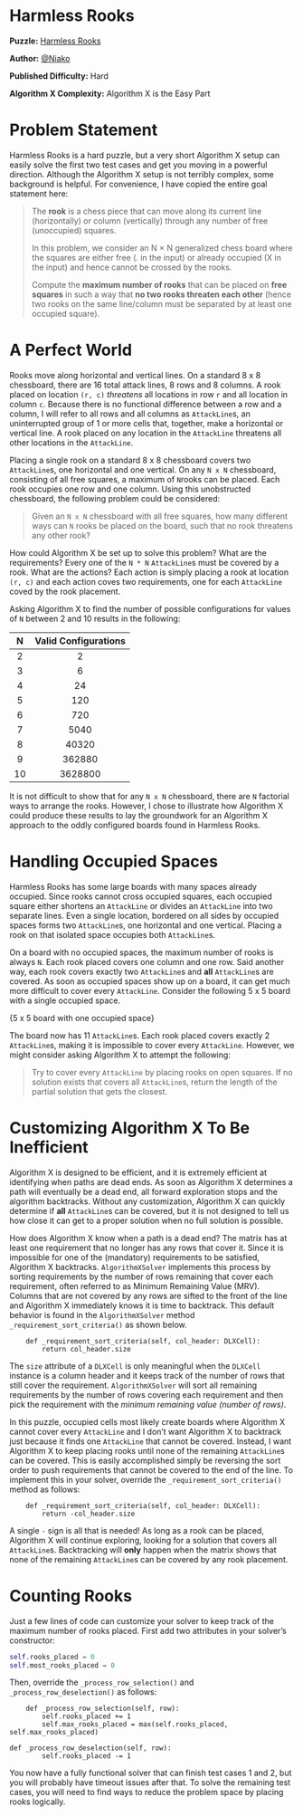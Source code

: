# Harmless Rooks

__Puzzle:__ [Harmless Rooks](https://www.codingame.com/training/hard/harmless-rooks)

__Author:__ [@Niako](https://www.codingame.com/profile/eb89cbdf69d07106c84edf1d191caaf33289651)

__Published Difficulty:__ Hard

__Algorithm X Complexity:__ Algorithm X is the Easy Part

# Problem Statement

Harmless Rooks is a hard puzzle, but a very short Algorithm X setup can easily solve the first two test cases and get you moving in a powerful direction. Although the Algorithm X setup is not terribly complex, some background is helpful. For convenience, I have copied the entire goal statement here:

> The __rook__ is a chess piece that can move along its current line (horizontally) or column (vertically) through any number of free (unoccupied) squares.
>
>In this problem, we consider an N × N generalized chess board where the squares are either free (. in the input) or already occupied (X in the input) and hence cannot be crossed by the rooks.
>
>Compute the __maximum number of rooks__ that can be placed on __free squares__ in such a way that __no two rooks threaten each other__ (hence two rooks on the same line/column must be separated by at least one occupied square).

# A Perfect World

Rooks move along horizontal and vertical lines. On a standard 8 x 8 chessboard, there are 16 total attack lines, 8 rows and 8 columns. A rook placed on location `(r, c)` _threatens_ all locations in row  `r` and all location in column `c`. Because there is no functional difference between a row and a column, I will refer to all rows and all columns as `AttackLine`s, an uninterrupted group of 1 or more cells that, together, make a horizontal or vertical line. A rook placed on any location in the `AttackLine` threatens all other locations in the `AttackLine`.

Placing a single rook on a standard 8 x 8 chessboard covers two `AttackLine`s, one horizontal and one vertical. On any `N x N` chessboard, consisting of all free squares, a maximum of `N`rooks can be placed. Each rook occupies one row and one column. Using this unobstructed chessboard, the following problem could be considered:

>Given an `N x N` chessboard with all free squares, how many different ways can `N` rooks be placed on the board, such that no rook threatens any other rook?

How could Algorithm X be set up to solve this problem? What are the requirements? Every one of the `N * N` `AttackLine`s must be covered by a rook. What are the actions? Each action is simply placing a rook at location `(r, c)` and each action coves two requirements, one for each `AttackLine` coved by the rook placement.

Asking Algorithm X to find the number of possible configurations for values of `N` between 2 and 10 results in the following:

| N | Valid Configurations |
|:-----:|:---------:|
|2|2|
|3|6|
|4|24|
|5|120|
|6|720|
|7|5040|
|8|40320|
|9|362880|
|10|3628800|

It is not difficult to show that for any `N x N` chessboard, there are `N` factorial ways to arrange the rooks. However, I chose to illustrate how Algorithm X could produce these results to lay the groundwork for an Algorithm X approach to the oddly configured boards found in Harmless Rooks.

# Handling Occupied Spaces

Harmless Rooks has some large boards with many spaces already occupied. Since rooks cannot cross occupied squares, each occupied square either shortens an `AttackLine` or divides an `AttackLine` into two separate lines. Even a single location, bordered on all sides by occupied spaces forms two `AttackLine`s, one horizontal and one vertical. Placing a rook on that isolated space occupies both `AttackLine`s.

On a board with no occupied spaces, the maximum number of rooks is always `N`. Each rook placed covers one column and one row. Said another way, each rook covers exactly two `AttackLine`s and __all__ `AttackLine`s are covered. As soon as occupied spaces show up on a board, it can get much more difficult to cover every `AttackLine`. Consider the following 5 x 5 board with a single occupied space.

{5 x 5 board with one occupied space}

The board now has 11 `AttackLine`s. Each rook placed covers exactly 2 `AttackLine`s, making it is impossible to cover every `AttackLine`. However, we might consider asking Algorithm X to attempt the following:

>Try to cover every `AttackLine` by placing rooks on open squares. If no solution exists that covers all `AttackLine`s, return the length of the partial solution that gets the closest.

# Customizing Algorithm X To Be Inefficient

Algorithm X is designed to be efficient, and it is extremely efficient at identifying when paths are dead ends. As soon as Algorithm X determines a path will eventually be a dead end, all forward exploration stops and the algorithm backtracks. Without any customization, Algorithm X can quickly determine if __all__ `AttackLine`s can be covered, but it is not designed to tell us how close it can get to a proper solution when no full solution is possible.

How does Algorithm X know when a path is a dead end? The matrix has at least one requirement that no longer has any rows that cover it. Since it is impossible for one of the (mandatory) requirements to be satisfied, Algorithm X backtracks. `AlgorithmXSolver` implements this process by sorting requirements by the number of rows remaining that cover each requirement, often referred to as Minimum Remaining Value (MRV). Columns that are not covered by any rows are sifted to the front of the line and Algorithm X immediately knows it is time to backtrack. This default behavior is found in the `AlgorithmXSolver` method `_requirement_sort_criteria()` as shown below. 


```
    def _requirement_sort_criteria(self, col_header: DLXCell):
        return col_header.size
```

The `size` attribute of a `DLXCell` is only meaningful when the `DLXCell` instance is a column header and it keeps track of the number of rows that still cover the requirement. `AlgorithmXSolver` will sort all remaining requirements by the number of rows covering each requirement and then pick the requirement with the _minimum remaining value (number of rows)_.

In this puzzle, occupied cells most likely create boards where Algorithm X cannot cover every `AttackLine` and I don’t want Algorithm X to backtrack just because it finds one `AttackLine` that cannot be covered. Instead, I want Algorithm X to keep placing rooks until none of the remaining `AttackLine`s can be covered. This is easily accomplished simply be reversing the sort order to push requirements that cannot be covered to the end of the line. To implement this in your solver, override the `_requirement_sort_criteria()` method as follows:

```
    def _requirement_sort_criteria(self, col_header: DLXCell):
        return -col_header.size
```

A single `-` sign is all that is needed! As long as a rook can be placed, Algorithm X will continue exploring, looking for a solution that covers all `AttackLine`s. Backtracking will __only__ happen when the matrix shows that none of the remaining `AttackLine`s can be covered by any rook placement. 

# Counting Rooks

Just a few lines of code can customize your solver to keep track of the maximum number of rooks placed. First add two attributes in your solver’s constructor:

```python
self.rooks_placed = 0
self.most_rooks_placed = 0
```

Then, override the `_process_row_selection()` and `_process_row_deselection()` as follows:

```
    def _process_row_selection(self, row):
        self.rooks_placed += 1
        self.max_rooks_placed = max(self.rooks_placed, self.max_rooks_placed)

def _process_row_deselection(self, row):
        self.rooks_placed -= 1
```

You now have a fully functional solver that can finish test cases 1 and 2, but you will probably have timeout issues after that. To solve the remaining test cases, you will need to find ways to reduce the problem space by placing rooks logically. 
